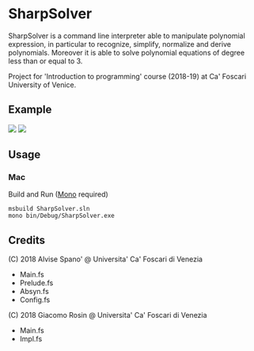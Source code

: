# SharpSolver

SharpSolver is a command line interpreter able to manipulate polynomial expression, in particular to recognize, simplify, normalize and derive polynomials. Moreover it is able to solve polynomial equations of degree less than or equal to 3.

Project for 'Introduction to programming' course (2018-19) at Ca' Foscari University of Venice.

## Example

![](https://imgur.com/fgQmSB9)
![](https://imgur.com/YQ9BzwR)

## Usage
### Mac
Build and Run ([Mono](https://www.mono-project.com/) required)

    msbuild SharpSolver.sln
    mono bin/Debug/SharpSolver.exe


## Credits

(C) 2018 Alvise Spano' @ Universita' Ca' Foscari di Venezia
 - Main.fs
 - Prelude.fs
 - Absyn.fs
 - Config.fs

(C) 2018 Giacomo Rosin @ Universita' Ca' Foscari di Venezia
 - Main.fs
 - Impl.fs
